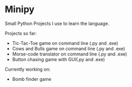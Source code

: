# Minipy
Small Python Projects I use to learn the language.

Projects so far:
- Tic-Tac-Toe game on command line (.py and .exe)
- Cows and Bulls game on command line (.py and .exe)
- Morse-code translator on command line (.py and .exe)
- Button chasing game with GUI(.py and .exe)

Currently working on:
- Bomb finder game 


